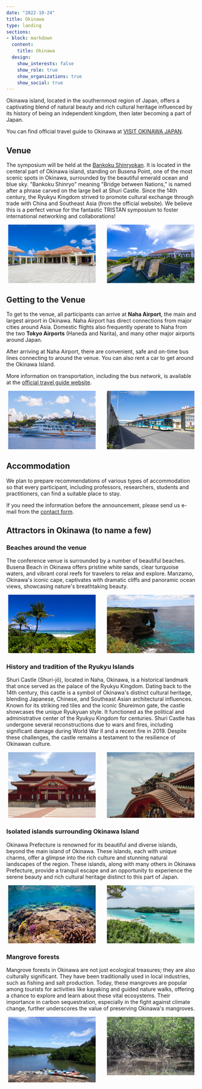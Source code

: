 ```yaml
---
date: "2022-10-24"
title: Okinawa
type: landing
sections:
- block: markdown
  content:
    title: Okinawa
  design:
    show_interests: false
    show_role: true
    show_organizations: true
    show_social: true
---
```


Okinawa island, located in the southernmost region of Japan, offers a captivating blend of natural beauty and rich cultural heritage influenced by its history of being an independent kingdom, then later becoming a part of Japan.

You can find official travel guide to Okinawa at [VISIT OKINAWA JAPAN](https://visitokinawajapan.com/).


## Venue
The symposium will be held at the [Bankoku Shinryokan](https://www.shinryokan.com/menuIndex.jsp?id=21545&menuid=6407&funcid=28). It is located in the centeral part of Okinawa island, standing on Busena Point, one of the most scenic spots in Okinawa, surrounded by the beautiful emerald ocean and blue sky. "Bankoku Shinryo" meaning "Bridge between Nations," is named after a phrase carved on the large bell at Shuri Castle. Since the 14th century, the Ryukyu Kingdom strived to promote cultural exchange through trade with China and Southeast Asia (from the official website). We believe this is a perfect venue for the fantastic TRISTAN symposium to foster international networking and collaborations!

<!--|||
|---|---|
|![](shinryokan1.jpg)|![](shinryokan2.jpg)|-->

<div class="img__inner">
     <div class="img__card">
         <img src="shinryokan1.jpg" alt="" class="img-item">
     </div>
     <div class="img__card">
         <img src="shinryokan2.jpg" alt="" class="img-item">
     </div>
</div>

## Getting to the Venue
To get to the venue, all participants can arrive at **Naha Airport**, the main and largest airport in Okinawa. Naha Airport has direct connections from major cities around Asia. Domestic flights also frequently operate to Naha from the two **Tokyo Airports** (Haneda and Narita), and many other major airports around Japan. 

After arriving at Naha Airport, there are convenient, safe and on-time bus lines connecting to around the venue. You can also rent a car to get around the Okinawa Island.

More information on transportation, including the bus network, is available at the [official travel guide website](https://visitokinawajapan.com/plan-your-trip/getting-around-okinawa/).


<!--|||
|---|---|
|![](ferry.jpg)|![](bus.jpg)|

<ul>
<li><img src="ferry.jpg" alt="" /></li>
<li><img src="bus.jpg" alt="" /></li>
</ul>-->

<div class="img__inner">
     <div class="img__card">
         <img src="ferry.jpg" alt="" class="img-item">
     </div>
     <div class="img__card">
         <img src="bus.jpg" alt="" class="img-item">
     </div>
</div>

## Accommodation
We plan to prepare recommendations of various types of accommodation so that every participant, including professors, researchers, students and practitioners, can find a suitable place to stay.

If you need the information before the announcement, please send us e-mail from the [contact form](/contact). 


## Attractors in Okinawa (to name a few)

### Beaches around the venue
The conference venue is surrounded by a number of beautiful beaches. 
Busena Beach in Okinawa offers pristine white sands, clear turquoise waters, and vibrant coral reefs for travelers to relax and explore. 
Manzamo, Okinawa's iconic cape, captivates with dramatic cliffs and panoramic ocean views, showcasing nature's breathtaking beauty.

<div class="img__inner">
     <div class="img__card">
         <img src="busena.jpg" alt="" class="img-item">
     </div>
     <div class="img__card">
         <img src="manza.jpg" alt="" class="img-item">
     </div>
</div>

### History and tradition of the Ryukyu Islands
Shuri Castle (Shuri-jō), located in Naha, Okinawa, is a historical landmark that once served as the palace of the Ryukyu Kingdom. Dating back to the 14th century, this castle is a symbol of Okinawa's distinct cultural heritage, blending Japanese, Chinese, and Southeast Asian architectural influences. Known for its striking red tiles and the iconic Shureimon gate, the castle showcases the unique Ryukyuan style. It functioned as the political and administrative center of the Ryukyu Kingdom for centuries. Shuri Castle has undergone several reconstructions due to wars and fires, including significant damage during World War II and a recent fire in 2019. Despite these challenges, the castle remains a testament to the resilience of Okinawan culture. 
<!--Today, as a UNESCO World Heritage Site, it attracts visitors worldwide, offering insights into the rich history and traditions of the Ryukyu Islands.-->

<div class="img__inner">
     <div class="img__card">
         <img src="castle.jpg" alt="" class="img-item">
     </div>
     <div class="img__card">
         <img src="castle2.jpg" alt="" class="img-item">
     </div>
</div>


### Isolated islands surrounding Okinawa Island
Okinawa Prefecture is renowned for its beautiful and diverse islands, beyond the main island of Okinawa. These islands, each with unique charms, offer a glimpse into the rich culture and stunning natural landscapes of the region. These islands, along with many others in Okinawa Prefecture, provide a tranquil escape and an opportunity to experience the serene beauty and rich cultural heritage distinct to this part of Japan.
<!--Kume Island stands out for its unique geographical features, such as the Tatami Ishi, a striking rock formation resembling tatami mats. The island also boasts a rich history, evident in historical sites like Uegusuku Castle, which offers panoramic views of the island.
The Kerama Islands, a short trip from the main island, are a group of smaller islands like Tokashiki and Zamami, celebrated for their pristine beaches and excellent diving spots.
Ishigaki Island, part of the Yaeyama Islands, is famous for its crystal-clear waters and vibrant coral reefs It's also the gateway to the surrounding islands, including the picturesque Taketomi Island, known for its traditional Ryukyuan houses and star-shaped sand beaches.-->


<div class="img__inner">
     <div class="img__card">
         <img src="minna.jpg" alt="" class="img-item">
     </div>
     <div class="img__card">
         <img src="beach2.jpg" alt="" class="img-item">
     </div>
</div>


### Mangrove forests
<!--Mangroves are predominantly located in the estuaries and along the coastlines where freshwater meets seawater, creating a unique habitat. The mangroves are distinguished by their dense root systems, which not only protect shorelines from erosion but also provide a breeding ground and nursery for various marine species, including fish, crustaceans, and mollusks.-->
Mangrove forests in Okinawa are not just ecological treasures; they are also culturally significant. They have been traditionally used in local industries, such as fishing and salt production. Today, these mangroves are popular among tourists for activities like kayaking and guided nature walks, offering a chance to explore and learn about these vital ecosystems. Their importance in carbon sequestration, especially in the fight against climate change, further underscores the value of preserving Okinawa's mangroves.

<div class="img__inner">
     <div class="img__card">
         <img src="mangrove.jpg" alt="" class="img-item">
     </div>
     <div class="img__card">
         <img src="mangrove2.jpg" alt="" class="img-item">
     </div>
</div>




<style>
  ul {
    display: flex;
    justify-content: center;
  }

  li {
    list-style: none;
  }

  li:nth-child(2) {
    margin: 0 10px;
  }
  
  .img__inner {

   display: flex;

   gap: 30px;

   padding: 0 0;

   max-width: 1000px;
   max-height: 500px;

   margin: 5px 5px;

  }
  .img__card {
     width: 50%;
  }
  .img-item {
     object-fit: cover;
  }
</style>
